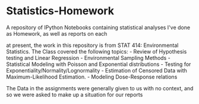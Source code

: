 # Statistics-Homework
A repository of IPython Notebooks containing statistical analyses I've done as Homework, as well as reports on each 

at present, the work in this repository is from STAT 414: Environmental Statistics.
The Class covered the following topics:
    - Review of Hypothesis testing and Linear Regression
    - Environmental Sampling Methods
    - Statistical Modeling with Poisson and Exponential distributions
    - Testing for Exponentiality/Normality/Lognormality
    - Estimation of Censored Data with Maximum-Likelihood Estimation. 
    - Modeling Dose-Response relations

The Data in the assignments were generally given to us with no context, and so we were asked to make up a situation for our reports 
